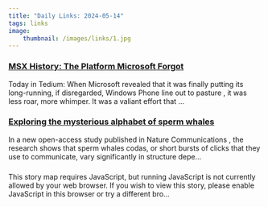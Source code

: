 ```yaml
---
title: "Daily Links: 2024-05-14"
tags: links
image:
    thumbnail: /images/links/1.jpg
---
```


### [MSX History: The Platform Microsoft Forgot](https://tedium.co/2019/01/29/microsoft-msx-history/)

Today in Tedium: When Microsoft revealed that it was finally putting its long-running, if disregarded, Windows Phone line out to pasture , it was less roar, more whimper. It was a valiant effort that …
### [Exploring the mysterious alphabet of sperm whales](https://news.mit.edu/2024/csail-ceti-explores-sperm-whale-alphabet-0507)

In a new open-access study published in Nature Communications , the research shows that sperm whales codas, or short bursts of clicks that they use to communicate, vary significantly in structure depe…


### [](https://librarycompany.maps.arcgis.com/apps/Cascade/index.html?appid=fe7857c22e5245e9a4768eeb342fedda)

This story map requires JavaScript, but running JavaScript is not currently allowed by your web browser. If you wish to view this story, please enable JavaScript in this browser or try a different bro…